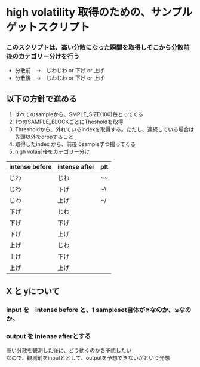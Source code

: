 # high volatility 取得のための、サンプルゲットスクリプト
### このスクリプトは、高い分散になった瞬間を取得しそこから分散前後のカテゴリー分けを行う
* 分散前　→　じわじわ or 下げ or 上げ
* 分散後　→　じわじわ or 下げ or 上げ

## 以下の方針で進める
1. すべてのsampleから、SMPLE_SIZE(100)毎とってくる
1. 1つのSAMPLE_BLOCKごとにThesholdを取得
1. Thresholdから、外れているindexを取得する。ただし、連続している場合は先頭以外をdropすること
1. 取得したindex から、前後 6sampleずつ撮ってくる
1. high vola前後をカテゴリー分け  

|intense before | intense after | plt |
|---|---|---|
| じわ | じわ |  ~~ |
| じわ | 下げ | ~\ |
| じわ | 上げ | ~/ |
| 下げ | じわ |
| 下げ | 下げ |
| 下げ | 上げ |
| 上げ | じわ |
| 上げ | 下げ |
| 上げ | 上げ |

## X と yについて
### input を　intense before と、1 sampleset自体が↗なのか、↘なのか。
### output を intense afterとする
高い分散を観測した後に、どう動くのかを予想したい  
なので、観測前をinputととして、outputを予想できないかという発想
